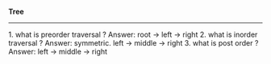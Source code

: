 **Tree**
<hr>
1. what is preorder traversal ?
   Answer: root -> left -> right
2. what is inorder traversal ?
   Answer: symmetric. left -> middle -> right
3. what is post order ?
   Answer: left -> middle -> right
